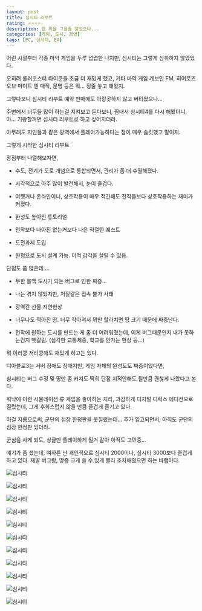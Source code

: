 ```yaml
---
layout: post
title: 심시티 리부트
rating: ⭐️⭐️⭐️⭐️☆
description: 한 획을 그을줄 알았으나...
categories: [게임, 도시, 경영]
tags: [PC, 심시티, EA]
---
```


어린 시절부터 각종 마약 게임을 두루 섭렵한 나지만, 심시티는 그렇게 심취하지 않았었다.

오히려 롤러코스터 타이쿤을 조금 더 재밌게 했고, 기타 마약 게임 계보인 FM, 히어로즈 오브 마이트 앤 매직, 문명 등은 뭐... 정줄 놓고 해왔지.

그렇다보니 심시티 리부트 예약 판매에도 아랑곳하지 않고 버텨왔으나...

주변에서 너무들 많이 하는걸 지켜보고 듣다보니, 짬내서 심시티4를 다시 해봤더니, 아... 기왕할꺼면 심시티 리부트로 하고 싶어지더라.

아무래도 지인들과 같은 광역에서 플레이가능하다는 점이 매우 솔깃했고 말이지.

그렇게 시작한 심시티 리부트

장점부터 나열해보자면,

- 수도, 전기가 도로 개념으로 통합되면서, 관리가 좀 더 수월해졌다.

- 시각적으로 아주 많이 발전해서, 눈이 즐겁다.

- 어쨋거나 온라인이니, 상호작용이 매우 적긴해도 전작들보다 상호작용하는 재미가 커졌다.

- 완성도 높아진 튜토리얼

- 전작보다 나아진 없는거보다 나은 적절한 퀘스트

- 도전과제 도입

- 원형으로 도시 설계 가능. 미적 감각을 살릴 수 있음.

단점도 쫌 많은데....

- 무한 롤백 도시가 되는 버그로 인한 짜증...

- 나는 겪지 않았지만, 저질같은 접속 불가 사태

- 광역간 선물 지연현상

- 너무나도 작아진 땅. 너무 작아져서 뭐만 할라치면 땅 크기 때문에 짜증난다.

- 전작에 원하는 도시를 만드는 게 좀 더 어려워졌는데, 이게 버그때문인지 내가 못하는건지 헷갈림. (심각한 교통체증, 학교를 안가는 현상 등...)

뭐 이러쿵 저러쿵해도 재밌게 하고는 있다.

디아블로3는 서버 장애도 장애지만, 게임 자체의 완성도도 짜증이었다면,

심시티는 버그 수정 및 땅만 좀 커져도 딱히 단점 지적안해도 될만큼 괜찮게 나왔다고 본다.

워낙에 이런 시뮬레이션 류 게임을 좋아하는 지라, 과감하게 디지털 디럭스 에디션으로 질렀는데, 그게 후회스럽지 않을 만큼 즐겁게 즐기고 있다.

이걸 지름으로써, 군단의 심장 한정판을 못질렀는데... 추가 입고되면서, 아직도 군단의 심장 한정판 있더라.

군심을 사게 되도, 싱글만 플레이하게 될거 같아 아직도 고민중...

얘기가 좀 샜는데, 여하튼 난 개인적으로 심시티 2000이나, 심시티 3000보다 즐겁게 하고 있다. 제발 버그랑, 땅좀 크게 쓸 수 있게 빨리 조치해줬으면 하는 바램이다.

![심시티](../../img/2013/simcity_00.png)

![심시티](../../img/2013/simcity_01.png)

![심시티](../../img/2013/simcity_02.png)

![심시티](../../img/2013/simcity_03.png)

![심시티](../../img/2013/simcity_04.png)

![심시티](../../img/2013/simcity_05.png)

![심시티](../../img/2013/simcity_06.png)

![심시티](../../img/2013/simcity_07.png)

![심시티](../../img/2013/simcity_08.png)

![심시티](../../img/2013/simcity_09.png)

![심시티](../../img/2013/simcity_10.png)
